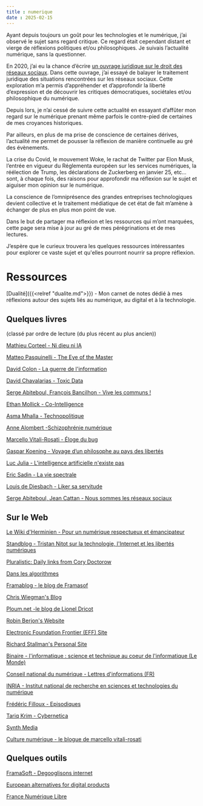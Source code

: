 ```yaml
---
title : numerique
date : 2025-02-15
---
```


Ayant depuis toujours un goût pour les technologies et le numérique, j’ai observé le sujet sans regard critique. Ce regard était cependant distant et vierge de réflexions politiques et/ou philosophiques. Je suivais l’actualité numérique, sans la questionner.

En 2020, j’ai eu la chance d’écrire [un ouvrage juridique sur le droit des réseaux sociaux](https://www.larcier-intersentia.com/fr/droit-reseaux-sociaux-9782807926196.html). Dans cette ouvrage, j’ai essayé de balayer le traitement juridique des situations rencontrées sur les réseaux sociaux. Cette exploration m’a permis d’appréhender et d’approfondir la liberté d’expression et de découvrir les critiques démocratiques, sociétales et/ou philosophique du numérique.

Depuis lors, je n’ai cessé de suivre cette actualité en essayant d’affûter mon regard sur le numérique prenant même parfois le contre-pied de certaines de mes croyances historiques.

Par ailleurs, en plus de ma prise de conscience de certaines dérives, l’actualité me permet de pousser la réflexion de manière continuelle au gré des évènements.

La crise du Covid, le mouvement Woke, le rachat de Twitter par Elon Musk, l’entrée en vigueur du Réglementa européen sur les services numériques, la réélection de Trump, les déclarations de Zuckerberg en janvier 25, etc… sont, à chaque fois, des raisons pour approfondir ma réflexion sur le sujet et aiguiser mon opinion sur le numérique.

La conscience de l’omniprésence des grandes entreprises technologiques devient collective et le traitement médiatique de cet état de fait m’amène à échanger de plus en plus mon point de vue.

Dans le but de partager ma réflexion et les ressources qui m’ont marquées, cette page sera mise à jour au gré de mes pérégrinations et de mes lectures.

J’espère que le curieux trouvera les quelques ressources intéressantes pour explorer ce vaste sujet et qu'elles pourront nourrir sa propre réflexion.

# Ressources

[Dualité]({{<relref "dualite.md">}}) - Mon carnet de notes dédié à mes réflexions autour des sujets liés au numérique, au digital et à la technologie. 

## Quelques livres
(classé par ordre de lecture (du plus récent au plus ancien))

[Mathieu Corteel - Ni dieu ni IA](https://www.editionsladecouverte.fr/ni_dieu_ni_ia-9782348084614)

[Matteo Pasquinelli - The Eye of the Master](https://www.penguinrandomhouse.com/books/733967/the-eye-of-the-master-by-matteo-pasquinelli/)

[David Colon - La guerre de l'information](https://www.tallandier.com/livre/la-guerre-de-linformation/) 

[David Chavalarias - Toxic Data](https://editions.flammarion.com/toxic-data/9782080488305) 

[Serge Abiteboul, François Bancilhon - Vive les communs !](https://www.odilejacob.fr/catalogue/sciences/informatique/vive-les-communs-numeriques-_9782415007980.php)

[Ethan Mollick - Co-Intelligence](https://www.penguin.co.uk/books/460207/co-intelligence-by-mollick-ethan/9780753560778)

[Asma Mhalla - Technopolitique ](https://www.seuil.com/ouvrage/technopolitique-asma-mhalla/9782021548549)

[Anne Alombert -Schizophrénie numérique](https://www.editions-allia.com/fr/livre/961/schizophrenie-numerique)

[Marcello Vitali-Rosati - Éloge du bug](https://www.editions-zones.fr/livres/eloge-du-bug)

[Gaspar Koening - Voyage d’un philosophe au pays des libertés](https://editions-observatoire.com/livre/Voyages-d%27un-philosophe-aux-pays-des-libertes/176) 

[Luc Julia - L'intelligence artificielle n'existe pas](https://www.jailu.com/lintelligence-artificielle-nexiste-pas/9782290219522)

[Eric Sadin - La vie spectrale](https://www.grasset.fr/livre/la-vie-spectrale-9782246831358/)

[Louis de Diesbach -  Liker sa servitude](https://fypeditions.com/liker-sa-servitude) 

[Serge Abiteboul, Jean Cattan - Nous sommes les réseaux sociaux](https://www.odilejacob.fr/catalogue/sciences/informatique/nous-sommes-les-reseaux-sociaux_9782415001704.php)

## Sur le Web

[Le Wiki d'Herminien - Pour un numérique respectueux et émancipateur](https://wiki.pcet.link/accueil) 

[Standblog - Tristan Nitot sur la technologie, l'Internet et les libertés numériques](https://www.standblog.org/blog/)

[Pluralistic: Daily links from Cory Doctorow](https://pluralistic.net/)

[Dans les algorithmes](https://danslesalgorithmes.net/)

[Framablog - le blog de Framasof](https://framablog.org/)

[Chris Wiegman's Blog](https://chriswiegman.com/)

[Ploum.net -le blog de Lionel Dricot](https://ploum.net/index_all.html)

[Robin Berjon's Website](https://berjon.com/) 

[Electronic Foundation Frontier (EFF) Site](https://www.eff.org/) 

[Richard Stallman's Personal Site](https://stallman.org/) 

[Binaire - l'informatique : science et technique au coeur de l'informatique (Le Monde)](https://www.lemonde.fr/blog/binaire/) 

[Conseil national du numérique - Lettres d'informations (FR)](https://cnnumerique.fr/lettres-dinformations)

[INRIA - Institut national de recherche en sciences et technologies du numérique ](https://inria.fr/fr/actualites-recherche-savoir-numerique)

[Frédéric Filloux - Episodiques](https://www.episodiqu.es/)

[Tariq Krim - Cybernetica](https://www.cybernetica.fr/tag/newsletter/) 

[Synth Media](https://synthmedia.fr/) 

[Culture numérique - le blogue de marcello vitali-rosati](https://blog.sens-public.org/marcellovitalirosati/)


## Quelques outils 

[FramaSoft - Degooglisons internet](https://degooglisons-internet.org/fr/)

[European alternatives for digital products](https://european-alternatives.eu/)

[France Numérique Libre](https://france-numerique-libre.org/ressources/) 
